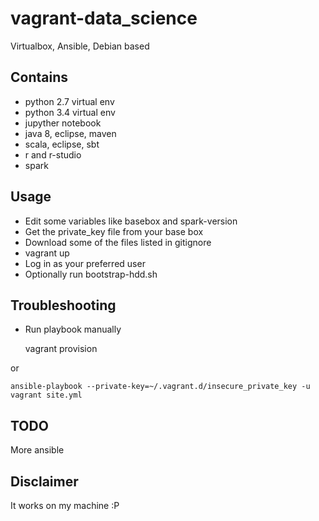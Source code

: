 # vagrant-data_science

Virtualbox, Ansible, Debian based

## Contains

* python 2.7 virtual env
* python 3.4 virtual env
* jupyther notebook
* java 8, eclipse, maven
* scala, eclipse, sbt
* r and r-studio
* spark

## Usage

* Edit some variables like basebox and spark-version
* Get the private_key file from your base box
* Download some of the files listed in gitignore
* vagrant up
* Log in as your preferred user
* Optionally run bootstrap-hdd.sh

## Troubleshooting

- Run playbook manually

	vagrant provision

or

	ansible-playbook --private-key=~/.vagrant.d/insecure_private_key -u vagrant site.yml

## TODO

More ansible

## Disclaimer

It works on my machine :P
